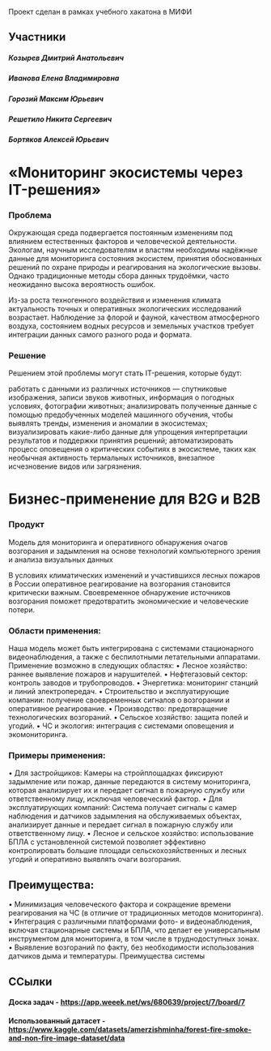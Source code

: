 Проект сделан в рамках учебного хакатона в МИФИ

## Участники

##### Козырев Дмитрий Анатольевич
##### Иванова Елена Владимировна
##### Горозий Максим Юрьевич
##### Решетило Никита Сергеевич
##### Бортяков Алексей Юрьевич

# «Мониторинг экосистемы через IT-решения»
### Проблема
Окружающая среда подвергается постоянным изменениям под влиянием естественных факторов и человеческой деятельности. Экологам, научным исследователям и властям необходимы надёжные данные для мониторинга состояния экосистем, принятия обоснованных решений по охране природы и реагирования на экологические вызовы. Однако традиционные методы сбора данных трудоёмки, часто неожиданно высока вероятность ошибок.

Из-за роста техногенного воздействия и изменения климата актуальность точных и оперативных экологических исследований возрастает. Наблюдение за флорой и фауной, качеством атмосферного воздуха, состоянием водных ресурсов и земельных участков требует интеграции данных самого разного рода и формата.

### Решение
Решением этой проблемы могут стать IT-решения, которые будут:

работать с данными из различных источников — спутниковые изображения, записи звуков животных, информация о погодных условиях, фотографии животных;
анализировать полученные данные с помощью предобученных моделей машинного обучения, чтобы выявлять тренды, изменения и аномалии в экосистемах;
визуализировать какие-либо данные для упрощения интерпретации результатов и поддержки принятия решений;
автоматизировать процесс оповещения о критических событиях в экосистеме, таких как необычная активность термальных источников, внезапное исчезновение видов или загрязнения.

# Бизнес-применение для B2G и B2B

### Продукт
Модель для мониторинга и оперативного обнаружения очагов возгорания и задымления на основе технологий компьютерного зрения и анализа визуальных данных

В условиях климатических изменений и участившихся лесных пожаров в России оперативное реагирование на возгорания становится критически важным. Своевременное обнаружение источников возгорания поможет предотвратить экономические и человеческие потери.
### Области применения:
Наша модель может быть интегрирована с системами стационарного видеонаблюдения, а также с беспилотными летательными аппаратами. Применение возможно в следующих областях:
•	Лесное хозяйство: раннее выявление пожаров и нарушителей.
•	Нефтегазовый сектор: контроль заводов и трубопроводов.
•	Энергетика: мониторинг станций и линий электропередач.
•	Строительство и эксплуатирующие компании: получение своевременных сигналов о возгорании и оперативное реагирование.
•	Производство: предотвращение технологических возгораний.
•	Сельское хозяйство: защита полей и угодий.
•	ЧС и экология: интеграция с системами оповещения и экомониторинга.

### Примеры применения:
•	Для застройщиков: Камеры на стройплощадках фиксируют задымление или пожар, данные передаются в систему мониторинга, которая анализирует их и передает сигнал в пожарную службу или ответственному лицу, исключая человеческий фактор.
•	Для эксплуатирующих компаний: Система получает сигналы с камер наблюдения и датчиков задымления на обслуживаемых объектах, анализирует данные и передает сигнал в пожарную службу или ответственному лицу.
•	Лесное и сельское хозяйство: использование БПЛА с установленной системой позволяет эффективно контролировать большие площади сельскохозяйственных и лесных угодий и оперативно выявлять очаги возгорания.

## Преимущества:
•	Минимизация человеческого фактора и сокращение времени реагирования на ЧС (в отличие от традиционных методов мониторинга).
•	Интеграция с различными платформами фото- и видеонаблюдения, включая стационарные системы и БПЛА, что делает ее универсальным инструментом для мониторинга, в том числе в труднодоступных зонах.
•	Выявление возгораний по факту, без необходимости использования датчиков дыма и температуры. Преимущества системы

## ССылки

#### Доска задач - https://app.weeek.net/ws/680639/project/7/board/7

#### Использованный датасет - https://www.kaggle.com/datasets/amerzishminha/forest-fire-smoke-and-non-fire-image-dataset/data
